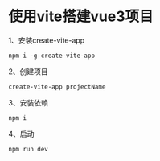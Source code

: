 # 使用vite搭建vue3项目
1、安装create-vite-app
```text
npm i -g create-vite-app
```

2、创建项目
```text
create-vite-app projectName
```

3、安装依赖
```text
npm i
```

4、启动
```text
npm run dev
```
